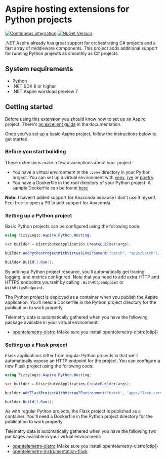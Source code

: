 # Aspire hosting extensions for Python projects

[![Continuous integration](https://github.com/wmeints/aspire-python/actions/workflows/ci.yml/badge.svg)](https://github.com/wmeints/aspire-python/actions/workflows/ci.yml)
[![NuGet Version](https://img.shields.io/nuget/v/FizzyLogic.Aspire.Python.Hosting)](https://www.nuget.org/packages/FizzyLogic.Aspire.Python.Hosting/)

.NET Aspire already has great support for orchestrating C# projects and a fast array of middleware components.
This project adds additional support for running Python projects as smoothly as C# projects.

## System requirements

- Python
- .NET SDK 8 or higher
- .NET Aspire workload preview 7

## Getting started

Before using this extension you should know how to set up an Aspire project.
There's [an excellent guide](https://learn.microsoft.com/en-us/dotnet/aspire/get-started/build-your-first-aspire-app?tabs=visual-studio) in the documentation.

Once you've set up a basic Aspire project, follow the instructions below to get started.

### Before you start building

These extensions make a few assumptions about your project:

- You have a virtual environment in the `.venv` directory in your Python project. You can set up a virtual environment with
  [venv](https://docs.python.org/3/library/venv.html), [rye](https://rye-up.com) or [poetry](https://python-poetry.org/).
- You have a Dockerfile in the root directory of your Python project. A sample Dockerfile can be found [here](sample/apps/batch/Dockerfile)

**Note:** I haven't added support for Anaconda because I don't use it myself. Feel free to open a PR to add support for Anaconda.

### Setting up a Python project

Basic Python projects can be configured using the following code:

```csharp
using FizzyLogic.Aspire.Python.Hosting;

var builder = DistributedApplication.CreateBuilder(args);

builder.AddPythonProjectWithVirtualEnvironment("batch", "apps/batch");

builder.Build().Run();
```

By adding a Python project resource, you'll automatically get tracing, logging, and metrics configured.
Note that you need to add extra HTTP and HTTPS endpoints yourself by calling `.WithHttpEndpoint` or `WithHttpsEndpoint`.

The Python project is deployed as a container when you publish the Aspire application. You'll need a Dockerfile in the
Python project directory for the publication to work properly.

Telemetry data is automatically gathered when you have the following package available in your virtual
environment:

- [opentelemetry-distro](https://pypi.org/project/opentelemetry-distro/)
  (Make sure you install opentelemetry-distro\[otlp\])

### Setting up a Flask project

Flask applications differ from regular Python projects in that we'll automatically expose an HTTP endpoint for the project.
You can configure a new Flask project using the following code:

```csharp
using FizzyLogic.Aspire.Python.Hosting;

var builder = DistributedApplication.CreateBuilder(args);

builder.AddFlaskProjectWithVirtualEnvironment("batch", "apps/flask-service");

builder.Build().Run();
```

As with regular Python projects, the Flask project is published as a container. You'll need a Dockerfile in the Python
project directory for the publication to work properly.

Telemetry data is automatically gathered when you have the following two packages available in your virtual
environment:

- [opentelemetry-distro](https://pypi.org/project/opentelemetry-distro/)
  (Make sure you install opentelemetry-distro\[otlp\])
- [opentelemetry-instrumentation-flask](https://pypi.org/project/opentelemetry-instrumentation-flask/)
